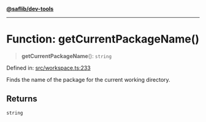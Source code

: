[**@saflib/dev-tools**](../index.md)

***

# Function: getCurrentPackageName()

> **getCurrentPackageName**(): `string`

Defined in: [src/workspace.ts:233](https://github.com/sderickson/saflib/blob/e0792917dc2673a0588d8b11c8bb3523abcda9b5/dev-tools/src/workspace.ts#L233)

Finds the name of the package for the current working directory.

## Returns

`string`
